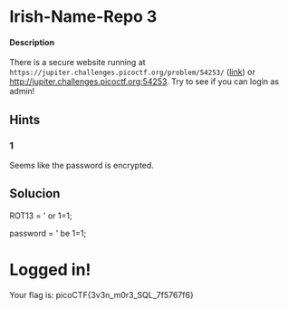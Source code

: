 #  Irish-Name-Repo 3

#### Description
There is a secure website running at `https://jupiter.challenges.picoctf.org/problem/54253/` ([link](https://jupiter.challenges.picoctf.org/problem/54253/)) or http://jupiter.challenges.picoctf.org:54253. Try to see if you can login as admin!

## Hints
### 1
Seems like the password is encrypted.

## Solucion
ROT13 = ' or 1=1;

password = ' be 1=1;

# Logged in!

Your flag is: picoCTF{3v3n_m0r3_SQL_7f5767f6}
